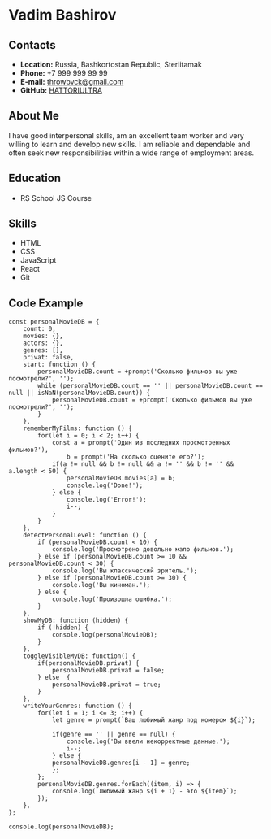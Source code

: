 # Vadim Bashirov
## Contacts
* **Location:** Russia, Bashkortostan Republic, Sterlitamak
* **Phone:** +7 999 999 99 99
* **E-mail:** throwbvck@gmail.com
* **GitHub:** [HATTORIULTRA](https://github.com/HATTORIULTRA)
## About Me
I have good interpersonal skills, am an excellent team worker and very willing to learn and develop new skills.
I am reliable and dependable and often seek new responsibilities within a wide range of employment areas.
## Education
* RS School JS Course
## Skills
* HTML
* CSS
* JavaScript
* React
* Git
## Code Example
```**JavaScript**  Object with methods
const personalMovieDB = {
    count: 0,
    movies: {},
    actors: {},
    genres: [],
    privat: false,
    start: function () {
        personalMovieDB.count = +prompt('Сколько фильмов вы уже посмотрели?', '');
        while (personalMovieDB.count == '' || personalMovieDB.count == null || isNaN(personalMovieDB.count)) {
            personalMovieDB.count = +prompt('Сколько фильмов вы уже посмотрели?', '');
        }
    },
    rememberMyFilms: function () {
        for(let i = 0; i < 2; i++) {
            const a = prompt('Один из последних просмотренных фильмов?'),
                b = prompt('На сколько оцените его?');
            if(a != null && b != null && a != '' && b != '' && a.length < 50) {
                personalMovieDB.movies[a] = b;
                console.log('Done!');
            } else {
                console.log('Error!');
                i--;
            }
        }
    },
    detectPersonalLevel: function () {
        if (personalMovieDB.count < 10) {
            console.log('Просмотрено довольно мало фильмов.');
        } else if (personalMovieDB.count >= 10 && personalMovieDB.count < 30) {
            console.log('Вы классический зритель.');
        } else if (personalMovieDB.count >= 30) {
            console.log('Вы киноман.');
        } else {
            console.log('Произошла ошибка.');
        }
    },
    showMyDB: function (hidden) {
        if (!hidden) {
            console.log(personalMovieDB);
        }
    },
    toggleVisibleMyDB: function() {
        if(personalMovieDB.privat) {
            personalMovieDB.privat = false;
        } else  {
            personalMovieDB.privat = true;
        }
    },
    writeYourGenres: function () {
        for(let i = 1; i <= 3; i++) {
            let genre = prompt(`Ваш любимый жанр под номером ${i}`);

            if(genre == '' || genre == null) {
                console.log('Вы ввели некорректные данные.');
                i--;
            } else {
            personalMovieDB.genres[i - 1] = genre;
            };
        };
        personalMovieDB.genres.forEach((item, i) => {
            console.log(`Любимый жанр ${i + 1} - это ${item}`);
        });
    },
};

console.log(personalMovieDB);
```
